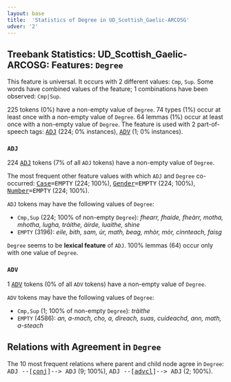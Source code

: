 ```yaml
---
layout: base
title:  'Statistics of Degree in UD_Scottish_Gaelic-ARCOSG'
udver: '2'
---
```


## Treebank Statistics: UD_Scottish_Gaelic-ARCOSG: Features: `Degree`

This feature is universal.
It occurs with 2 different values: `Cmp`, `Sup`.
Some words have combined values of the feature; 1 combinations have been observed: `Cmp|Sup`.

225 tokens (0%) have a non-empty value of `Degree`.
74 types (1%) occur at least once with a non-empty value of `Degree`.
64 lemmas (1%) occur at least once with a non-empty value of `Degree`.
The feature is used with 2 part-of-speech tags: <tt><a href="gd_arcosg-pos-ADJ.html">ADJ</a></tt> (224; 0% instances), <tt><a href="gd_arcosg-pos-ADV.html">ADV</a></tt> (1; 0% instances).

### `ADJ`

224 <tt><a href="gd_arcosg-pos-ADJ.html">ADJ</a></tt> tokens (7% of all `ADJ` tokens) have a non-empty value of `Degree`.

The most frequent other feature values with which `ADJ` and `Degree` co-occurred: <tt><a href="gd_arcosg-feat-Case.html">Case</a></tt><tt>=EMPTY</tt> (224; 100%), <tt><a href="gd_arcosg-feat-Gender.html">Gender</a></tt><tt>=EMPTY</tt> (224; 100%), <tt><a href="gd_arcosg-feat-Number.html">Number</a></tt><tt>=EMPTY</tt> (224; 100%).

`ADJ` tokens may have the following values of `Degree`:

* `Cmp,Sup` (224; 100% of non-empty `Degree`): <em>fhearr, fhaide, fheàrr, motha, mhotha, lugha, tràithe, àirde, luaithe, shine</em>
* `EMPTY` (3196): <em>eile, bith, sam, ùr, math, beag, mhòr, mòr, cinnteach, faisg</em>

`Degree` seems to be **lexical feature** of `ADJ`. 100% lemmas (64) occur only with one value of `Degree`.

### `ADV`

1 <tt><a href="gd_arcosg-pos-ADV.html">ADV</a></tt> tokens (0% of all `ADV` tokens) have a non-empty value of `Degree`.

`ADV` tokens may have the following values of `Degree`:

* `Cmp,Sup` (1; 100% of non-empty `Degree`): <em>tràithe</em>
* `EMPTY` (4586): <em>an, a-mach, cho, a, dìreach, suas, cuideachd, ann, math, a-steach</em>

## Relations with Agreement in `Degree`

The 10 most frequent relations where parent and child node agree in `Degree`:
<tt>ADJ --[<tt><a href="gd_arcosg-dep-conj.html">conj</a></tt>]--> ADJ</tt> (9; 100%),
<tt>ADJ --[<tt><a href="gd_arcosg-dep-advcl.html">advcl</a></tt>]--> ADJ</tt> (2; 100%).

